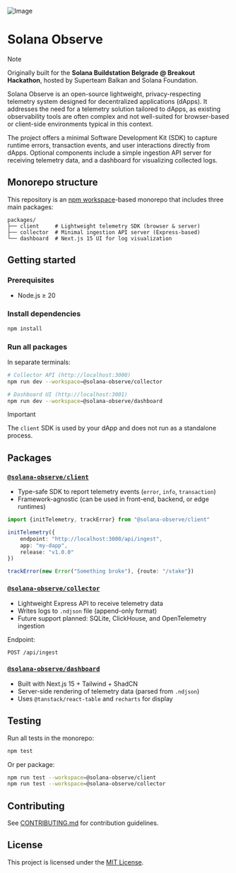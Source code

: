 ![Image](https://github.com/user-attachments/assets/738808a4-5323-4cfb-b85a-dcf2792e7169)

# Solana Observe

> [!NOTE]  
> Originally built for the **Solana Buildstation Belgrade @ Breakout Hackathon**, hosted by Superteam Balkan and Solana Foundation.

Solana Observe is an open-source lightweight, privacy-respecting telemetry system designed for decentralized applications (dApps). It addresses the need for a telemetry solution tailored to dApps, as existing observability tools are often complex and not well-suited for browser-based or client-side environments typical in this context.

The project offers a minimal Software Development Kit (SDK) to capture runtime errors, transaction events, and user interactions directly from dApps. Optional components include a simple ingestion API server for receiving telemetry data, and a dashboard for visualizing collected logs.

## Monorepo structure

This repository is an [npm workspace](https://docs.npmjs.com/cli/v10/using-npm/workspaces)-based monorepo that includes three main packages:

```
packages/
├── client     # Lightweight telemetry SDK (browser & server)
├── collector  # Minimal ingestion API server (Express-based)
└── dashboard  # Next.js 15 UI for log visualization
```

## Getting started

### Prerequisites

- Node.js ≥ 20

### Install dependencies

```bash
npm install
```

### Run all packages

In separate terminals:

```bash
# Collector API (http://localhost:3000)
npm run dev --workspace=@solana-observe/collector

# Dashboard UI (http://localhost:3001)
npm run dev --workspace=@solana-observe/dashboard
```

> [!IMPORTANT] 
> The `client` SDK is used by your dApp and does not run as a standalone process.

## Packages

### [`@solana-observe/client`](./packages/client)

- Type-safe SDK to report telemetry events (`error`, `info`, `transaction`)
- Framework-agnostic (can be used in front-end, backend, or edge runtimes)

```ts
import {initTelemetry, trackError} from "@solana-observe/client"

initTelemetry({
    endpoint: "http://localhost:3000/api/ingest",
    app: "my-dapp",
    release: "v1.0.0"
})

trackError(new Error("Something broke"), {route: "/stake"})
```

### [`@solana-observe/collector`](./packages/collector)

- Lightweight Express API to receive telemetry data
- Writes logs to `.ndjson` file (append-only format)
- Future support planned: SQLite, ClickHouse, and OpenTelemetry ingestion

Endpoint:

```
POST /api/ingest
```

### [`@solana-observe/dashboard`](./packages/dashboard)

- Built with Next.js 15 + Tailwind + ShadCN
- Server-side rendering of telemetry data (parsed from `.ndjson`)
- Uses `@tanstack/react-table` and `recharts` for display

## Testing

Run all tests in the monorepo:

```bash
npm test
```

Or per package:

```bash
npm run test --workspace=@solana-observe/client
npm run test --workspace=@solana-observe/collector
```

## Contributing

See [CONTRIBUTING.md](CONTRIBUTING.md) for contribution guidelines.

## License

This project is licensed under the [MIT License](LICENSE).
